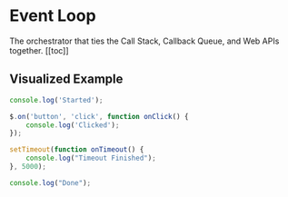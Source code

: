 # Event Loop
The orchestrator that ties the Call Stack, Callback Queue, and Web APIs together.
[[toc]]

## Visualized Example

```js
console.log('Started');

$.on('button', 'click', function onClick() {
    console.log('Clicked');
});

setTimeout(function onTimeout() {
    console.log("Timeout Finished");
}, 5000);

console.log("Done");
```